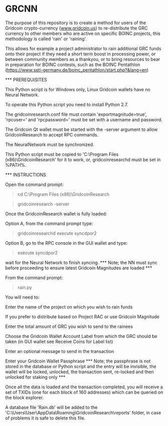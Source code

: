 # GRCNN

The purpose of this repository is to create a method for users of the Gridcoin crypto-currency (www.gridcoin.us)
to re-distribute the GRC currency to other members who are active on specific BOINC projects, this methodology is
called 'rain' or 'raining'.

This allows for example a project administrator to rain additional GRC funds onto their project if they need a
short term boost in processing power, or between community members as a thankyou, or to bring resources to bear
in preparation for BOINC contests, such as the BOINC Pentathlon (https://www.seti-germany.de/boinc_pentathlon/start.php?&lang=en)

*** PREREQUISITES

This Python script is for Windows only, Linux Gridcoin wallets have no Neural Network.

To operate this Python script you need to install Python 2.7.

The gridcoinresearch.conf file must contain 'exportmagnitude=true', 'rpcuser=' and 'rpcpassword=' must be set with a username and password. 

The Gridcoin Qt wallet must be started with the -server argument to allow GridcoinResearch to accept RPC commands.

The NeuralNetwork must be synchronized.

This Python script must be copied to 'C:\Program Files (x86)\GridcoinResearch' for it to work, or, gridcoinresearchd must be set in %PATH%.

*** INSTRUCTIONS

Open the command prompt:

  > cd C:\Program Files (x86)\GridcoinResearch
  
  > gridcoinresearch -server

Once the GridcoinResearch wallet is fully loaded:

Option A, from the command prompt type:

  > gridcoinresearchd execute syncdpor2
  
Option B, go to the RPC console in the GUI wallet and type:

  > execute syncdpor2

wait for the Neural Network to finish syncing.  *** Note; the NN must sync before proceeding to ensure latest Gridcoin Magnitudes are loaded ***

From the command prompt:

  > rain.py
  
You will need to:

Enter the name of the project on which you wish to rain funds

If you prefer to distribute based on Project RAC or use Gridcoin Magnitude

Enter the total amount of GRC you wish to send to the rainees

Choose the Gridcoin Wallet Account Label from which the GRC should be taken (in GUI wallet see Receive Coins for Label list)

Enter an optional message to send in the transaction

Enter your Gridcoin Wallet Passphrase *** Note; the passphrase is not stored in the database or Python script and the entry will be invisible, the wallet will be locked, unlocked, the transaction sent, re-locked and then unlocked for staking only ***

Once all the data is loaded and the transaction completed, you will receive a set of TXIDs (one for each block of 160 addresses) which can be queried on the block explorer.

A database file 'Rain.db' will be added to the 'C:\Users\User\AppData\Roaming\GridcoinResearch\reports' folder, in case of problems it is safe to delete this file.
